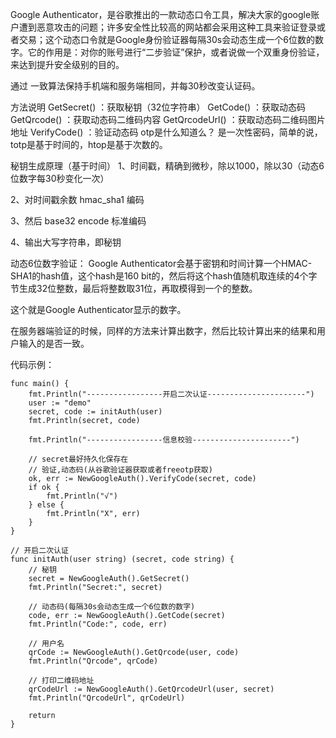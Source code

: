Google Authenticator，是谷歌推出的一款动态口令工具，解决大家的google账户遭到恶意攻击的问题；许多安全性比较高的网站都会采用这种工具来验证登录或者交易；这个动态口令就是Google身份验证器每隔30s会动态生成一个6位数的数字。它的作用是：对你的账号进行“二步验证”保护，或者说做一个双重身份验证，来达到提升安全级别的目的。

通过 一致算法保持手机端和服务端相同，并每30秒改变认证码。

方法说明
GetSecret() ：获取秘钥（32位字符串）
GetCode() ：获取动态码
GetQrcode() ：获取动态码二维码内容
GetQrcodeUrl() ：获取动态码二维码图片地址
VerifyCode() ：验证动态码
otp是什么知道么？ 是一次性密码，简单的说，totp是基于时间的，htop是基于次数的。

秘钥生成原理（基于时间）
1、时间戳，精确到微秒，除以1000，除以30（动态6位数字每30秒变化一次）

2、对时间戳余数 hmac_sha1 编码

3、然后 base32 encode 标准编码

4、输出大写字符串，即秘钥

动态6位数字验证：
Google Authenticator会基于密钥和时间计算一个HMAC-SHA1的hash值，这个hash是160 bit的，然后将这个hash值随机取连续的4个字节生成32位整数，最后将整数取31位，再取模得到一个的整数。

这个就是Google Authenticator显示的数字。

在服务器端验证的时候，同样的方法来计算出数字，然后比较计算出来的结果和用户输入的是否一致。

代码示例：

 	func main() {
 	    fmt.Println("-----------------开启二次认证----------------------")
 	    user := "demo"
 	    secret, code := initAuth(user)
 	    fmt.Println(secret, code)

 	    fmt.Println("-----------------信息校验----------------------")
 
 	    // secret最好持久化保存在
 	    // 验证,动态码(从谷歌验证器获取或者freeotp获取)
 	    ok, err := NewGoogleAuth().VerifyCode(secret, code)
 	    if ok {
 		    fmt.Println("√")
 	    } else {
 	    	fmt.Println("X", err)
 	    }
    }
 
    // 开启二次认证
    func initAuth(user string) (secret, code string) {
 	    // 秘钥
 	    secret = NewGoogleAuth().GetSecret()
 	    fmt.Println("Secret:", secret)
 
 	    // 动态码(每隔30s会动态生成一个6位数的数字)
 	    code, err := NewGoogleAuth().GetCode(secret)
 	    fmt.Println("Code:", code, err)
 
 	    // 用户名
 	    qrCode := NewGoogleAuth().GetQrcode(user, code)
 	    fmt.Println("Qrcode", qrCode)
 
 	    // 打印二维码地址
 	    qrCodeUrl := NewGoogleAuth().GetQrcodeUrl(user, secret)
 	    fmt.Println("QrcodeUrl", qrCodeUrl)
 
 	    return
    }